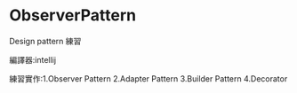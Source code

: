 # ObserverPattern
Design pattern 練習

編譯器:intellij

練習實作:1.Observer Pattern 2.Adapter Pattern 3.Builder Pattern 4.Decorator

